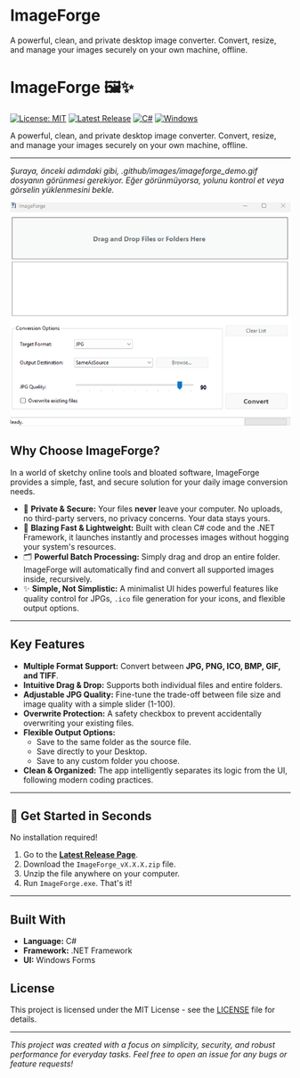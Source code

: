 # ImageForge
A powerful, clean, and private desktop image converter. Convert, resize, and manage your images securely on your own machine, offline.
# ImageForge 🖼️✨

[![License: MIT](https://img.shields.io/badge/License-MIT-yellow.svg)](https://opensource.org/licenses/MIT)
[![Latest Release](https://img.shields.io/github/v/release/AniLLL3734/ImageForge)](https://github.com/AniLLL3734/ImageForge/releases)
[![C#](https://img.shields.io/badge/C%23-239120?style=for-the-badge&logo=c-sharp&logoColor=white)](https://docs.microsoft.com/en-us/dotnet/csharp/)
[![Windows](https://img.shields.io/badge/Windows-0078D6?style=for-the-badge&logo=windows&logoColor=white)](https://www.microsoft.com/windows)

A powerful, clean, and private desktop image converter. Convert, resize, and manage your images securely on your own machine, offline.

---

*Şuraya, önceki adımdaki gibi, .github/images/imageforge_demo.gif dosyanın görünmesi gerekiyor. Eğer görünmüyorsa, yolunu kontrol et veya görselin yüklenmesini bekle.*

![ImageForge Demo](.github/images/imageforge_demo.gif)


## Why Choose ImageForge?

In a world of sketchy online tools and bloated software, ImageForge provides a simple, fast, and secure solution for your daily image conversion needs.

*   🔐 **Private & Secure:** Your files **never** leave your computer. No uploads, no third-party servers, no privacy concerns. Your data stays yours.
*   🚀 **Blazing Fast & Lightweight:** Built with clean C# code and the .NET Framework, it launches instantly and processes images without hogging your system's resources.
*   🗂️ **Powerful Batch Processing:** Simply drag and drop an entire folder. ImageForge will automatically find and convert all supported images inside, recursively.
*   ✨ **Simple, Not Simplistic:** A minimalist UI hides powerful features like quality control for JPGs, `.ico` file generation for your icons, and flexible output options.

---

## Key Features

- **Multiple Format Support:** Convert between **JPG, PNG, ICO, BMP, GIF, and TIFF**.
- **Intuitive Drag & Drop:** Supports both individual files and entire folders.
- **Adjustable JPG Quality:** Fine-tune the trade-off between file size and image quality with a simple slider (1-100).
- **Overwrite Protection:** A safety checkbox to prevent accidentally overwriting your existing files.
- **Flexible Output Options:**
    - Save to the same folder as the source file.
    - Save directly to your Desktop.
    - Save to any custom folder you choose.
- **Clean & Organized:** The app intelligently separates its logic from the UI, following modern coding practices.

---

## 🚀 Get Started in Seconds

No installation required!

1.  Go to the [**Latest Release Page**](https://github.com/AniLLL3734/ImageForge/releases).
2.  Download the `ImageForge_vX.X.X.zip` file.
3.  Unzip the file anywhere on your computer.
4.  Run `ImageForge.exe`. That's it!

---

## Built With

*   **Language:** C#
*   **Framework:** .NET Framework
*   **UI:** Windows Forms

## License

This project is licensed under the MIT License - see the [LICENSE](LICENSE) file for details.

---

*This project was created with a focus on simplicity, security, and robust performance for everyday tasks. Feel free to open an issue for any bugs or feature requests!*
